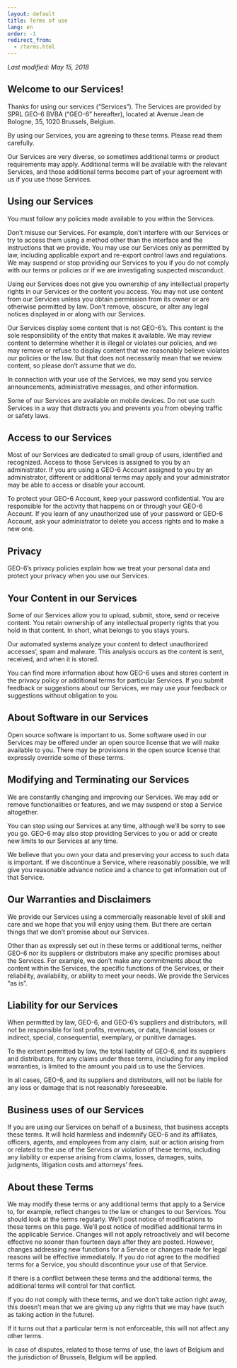 ```yaml
---
layout: default
title: Terms of use
lang: en
order: -1
redirect_from:
  - /terms.html
---
```

*Last modified: May 15, 2018*

## Welcome to our Services!

Thanks for using our services (“Services”). The Services are provided by SPRL GEO-6 BVBA (“GEO-6” hereafter), located at Avenue Jean de Bologne, 35, 1020 Brussels, Belgium.

By using our Services, you are agreeing to these terms. Please read them carefully.

Our Services are very diverse, so sometimes additional terms or product requirements may apply. Additional terms will be available with the relevant Services, and those additional terms become part of your agreement with us if you use those Services.

## Using our Services

You must follow any policies made available to you within the Services.

Don’t misuse our Services. For example, don’t interfere with our Services or try to access them using a method other than the interface and the instructions that we provide. You may use our Services only as permitted by law, including applicable export and re-export control laws and regulations. We may suspend or stop providing our Services to you if you do not comply with our terms or policies or if we are investigating suspected misconduct.

Using our Services does not give you ownership of any intellectual property rights in our Services or the content you access. You may not use content from our Services unless you obtain permission from its owner or are otherwise permitted by law. Don’t remove, obscure, or alter any legal notices displayed in or along with our Services.

Our Services display some content that is not GEO-6’s. This content is the sole responsibility of the entity that makes it available. We may review content to determine whether it is illegal or violates our policies, and we may remove or refuse to display content that we reasonably believe violates our policies or the law. But that does not necessarily mean that we review content, so please don’t assume that we do.

In connection with your use of the Services, we may send you service announcements, administrative messages, and other information.

Some of our Services are available on mobile devices. Do not use such Services in a way that distracts you and prevents you from obeying traffic or safety laws.

## Access to our Services

Most of our Services are dedicated to small group of users, identified and recognized.
Access to those Services is assigned to you by an administrator. If you are using a GEO-6 Account assigned to you by an administrator, different or additional terms may apply and your administrator may be able to access or disable your account.

To protect your GEO-6 Account, keep your password confidential. You are responsible for the activity that happens on or through your GEO-6 Account. If you learn of any unauthorized use of your password or GEO-6 Account, ask your administrator to delete you access rights and to make a new one.

## Privacy

GEO-6’s privacy policies explain how we treat your personal data and protect your privacy when you use our Services.

## Your Content in our Services

Some of our Services allow you to upload, submit, store, send or receive content. You retain ownership of any intellectual property rights that you hold in that content. In short, what belongs to you stays yours.

Our automated systems analyze your content to detect unauthorized accesses’, spam and malware. This analysis occurs as the content is sent, received, and when it is stored.

You can find more information about how GEO-6 uses and stores content in the privacy policy or additional terms for particular Services. If you submit feedback or suggestions about our Services, we may use your feedback or suggestions without obligation to you.

## About Software in our Services

Open source software is important to us. Some software used in our Services may be offered under an open source license that we will make available to you. There may be provisions in the open source license that expressly override some of these terms.

## Modifying and Terminating our Services

We are constantly changing and improving our Services. We may add or remove functionalities or features, and we may suspend or stop a Service altogether.

You can stop using our Services at any time, although we’ll be sorry to see you go. GEO-6 may also stop providing Services to you or add or create new limits to our Services at any time.

We believe that you own your data and preserving your access to such data is important. If we discontinue a Service, where reasonably possible, we will give you reasonable advance notice and a chance to get information out of that Service.

## Our Warranties and Disclaimers

We provide our Services using a commercially reasonable level of skill and care and we hope that you will enjoy using them. But there are certain things that we don’t promise about our Services.

Other than as expressly set out in these terms or additional terms, neither GEO-6 nor its suppliers or distributors make any specific promises about the Services. For example, we don’t make any commitments about the content within the Services, the specific functions of the Services, or their reliability, availability, or ability to meet your needs. We provide the Services “as is”.

## Liability for our Services

When permitted by law, GEO-6, and GEO-6’s suppliers and distributors, will not be responsible for lost profits, revenues, or data, financial losses or indirect, special, consequential, exemplary, or punitive damages.

To the extent permitted by law, the total liability of GEO-6, and its suppliers and distributors, for any claims under these terms, including for any implied warranties, is limited to the amount you paid us to use the Services.

In all cases, GEO-6, and its suppliers and distributors, will not be liable for any loss or damage that is not reasonably foreseeable.

## Business uses of our Services

If you are using our Services on behalf of a business, that business accepts these terms. It will hold harmless and indemnify GEO-6 and its affiliates, officers, agents, and employees from any claim, suit or action arising from or related to the use of the Services or violation of these terms, including any liability or expense arising from claims, losses, damages, suits, judgments, litigation costs and attorneys’ fees.

## About these Terms

We may modify these terms or any additional terms that apply to a Service to, for example, reflect changes to the law or changes to our Services. You should look at the terms regularly. We’ll post notice of modifications to these terms on this page. We’ll post notice of modified additional terms in the applicable Service. Changes will not apply retroactively and will become effective no sooner than fourteen days after they are posted. However, changes addressing new functions for a Service or changes made for legal reasons will be effective immediately. If you do not agree to the modified terms for a Service, you should discontinue your use of that Service.

If there is a conflict between these terms and the additional terms, the additional terms will control for that conflict.

If you do not comply with these terms, and we don’t take action right away, this doesn’t mean that we are giving up any rights that we may have (such as taking action in the future).

If it turns out that a particular term is not enforceable, this will not affect any other terms.

In case of disputes, related to those terms of use, the laws of Belgium and the jurisdiction of Brussels, Belgium will be applied.
